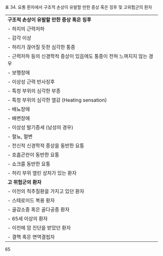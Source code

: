 표 34. 요통 환자에서 구조적 손상이 유발할 만한 증상 혹은 징후 및 고위험군의 환자

|                                                       |
| :---------------------------------------------------- |
| **구조적 손상이 유발할 만한 증상 혹은 징후**          |
| - 하지의 근력저하                                     |
| - 감각 이상                                           |
| - 허리가 끊어질 듯한 심각한 통증                      |
| - 근력저하 등의 신경학적 증상이 있음에도 통증이 전혀 느껴지지 않는 경우 |
| - 보행장애                                            |
| - 이상성 근력 반사징후                                |
| - 특정 부위의 심각한 부종                             |
| - 특정 부위의 심각한 열감 (Heating sensation)       |
| - 배뇨장애                                            |
| - 배변장애                                            |
| - 이상성 발기증세 (남성의 경우)                     |
| - 혈뇨, 혈변                                          |
| - 전신적 신경학적 증상을 동반한 요통                  |
| - 호흡곤란이 동반한 요통                              |
| - 쇼크를 동반한 요통                                  |
| - 허리 부위 열린 상처가 있는 환자                     |
| **고 위험군의 환자**                                  |
| - 이전의 척추질환을 가지고 있던 환자                 |
| - 스테로이드 복용 환자                                |
| - 골감소증 혹은 골다공증 환자                         |
| - 65세 이상의 환자                                    |
| - 이전에 암 진단을 받았던 환자                        |
| - 결핵 혹은 면역결핍자                                |

<PAGE>65
